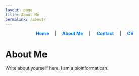 ```yaml
---
layout: page
title: About Me
permalink: /about/
---
```


<!-- Navigation bar (Horizontal Tabs) -->
<div style="text-align: center; margin-bottom: 20px;">
  <a href="/" style="margin: 0 15px; text-decoration: none; font-weight: bold; color: #007BFF;">Home</a> |
  <a href="/about/" style="margin: 0 15px; text-decoration: none; font-weight: bold; color: #007BFF;">About Me</a> |
  <a href="/contact/" style="margin: 0 15px; text-decoration: none; font-weight: bold; color: #007BFF;">Contact</a> |
  <a href="/cv/" style="margin: 0 15px; text-decoration: none; font-weight: bold; color: #007BFF;">CV</a>
</div>

# About Me
Write about yourself here.
I am a bioinformatican.
